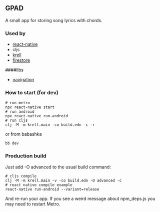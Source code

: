 ## GPAD

A small app for storing song lyrics with chords.


### Used by
* [react-native](https://reactnative.dev/docs/) 
* cljs 
* [krell](https://github.com/vouch-opensource/krell)
* [firestore](https://rnfirebase.io/firestore/usage)

####libs
* [navigation](https://reactnavigation.org/docs/hello-react-navigation/)


### How to start (for dev)

```shell
# run metro
npx react-native start
# run android
npx react-native run-android
# run cljs
clj -M -m krell.main -co build.edn -c -r
```
or from babashka 
```shell
bb dev
```



### Production build
Just add -O advanced to the usual build command:

```shell
# cljs compile
clj -M -m krell.main -v -co build.edn -O advanced -c
# react native compile example
react-native run-android --variant=release
```


And re-run your app. If you see a weird message about npm_deps.js you may need to restart Metro.

